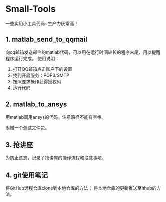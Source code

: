 # Small-Tools
一些实用小工具代码~生产力灰常高！
## 1. matlab_send_to_qqmail
向qq邮箱发送邮件的matlab代码，可以用在运行时间较长的程序末尾，用以提醒程序运行完成。
使用说明：
1. 打开QQ邮箱点击账户下的设置
2. 找到开启服务：POP3/SMTP
3. 按照要求操作获得授权码
4. 运行代码
## 2. matlab_to_ansys
用matlab调用ansys的代码。注意路径不能有空格。

附赠一个测试文件包。
## 3. 抢讲座
为防止遗忘，记录了抢讲座的操作流程和注意事项。
## 4. git使用笔记
将GitHub远程仓库clone到本地仓库的方法；
将本地仓库的更新推送至ithub的方法。
